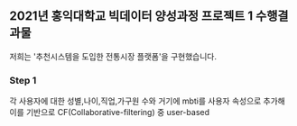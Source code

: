 ## 2021년 홍익대학교 빅데이터 양성과정 프로젝트 1 수행결과물

저희는 '추천시스템을 도입한 전통시장 플랫폼'을 구현했습니다.

### Step 1

각 사용자에 대한 성별,나이,직업,가구원 수와 거기에 mbti를 사용자 속성으로 추가해 이를 기반으로 CF(Collaborative-filtering) 중 user-based 
